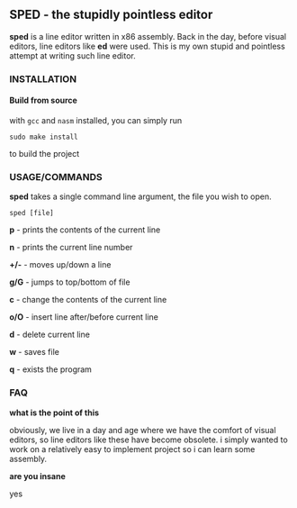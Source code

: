 ## SPED - the stupidly pointless editor

**sped** is a line editor written in x86 assembly. Back in the day, before visual editors, line editors like **ed** were used.
This is my own stupid and pointless attempt at writing such line editor.

### INSTALLATION

#### Build from source

with `gcc` and `nasm` installed, you can simply run
```
sudo make install
```
to build the project

### USAGE/COMMANDS

**sped** takes a single command line argument, the file you wish to open.
```
sped [file]
```

**p** - prints the contents of the current line

**n** - prints the current line number

**+/-** - moves up/down a line

**g/G** - jumps to top/bottom of file

**c** - change the contents of the current line

**o/O** - insert line after/before current line

**d** - delete current line

**w** - saves file

**q** - exists the program

### FAQ

**what is the point of this**

obviously, we live in a day and age where we have the comfort of visual editors, so line editors like these have become obsolete. i simply wanted to work on a relatively easy to implement project so i can learn some assembly.

**are you insane**

yes

